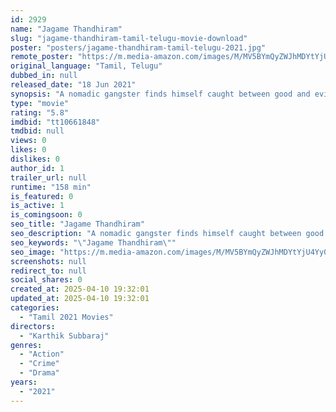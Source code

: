 ```yaml
---
id: 2929
name: "Jagame Thandhiram"
slug: "jagame-thandhiram-tamil-telugu-movie-download"
poster: "posters/jagame-thandhiram-tamil-telugu-2021.jpg"
remote_poster: "https://m.media-amazon.com/images/M/MV5BYmQyZWJhMDYtYjU4Yy00OTgwLWE0MTktNmRkYTVlZGZmMmQ5XkEyXkFqcGc@._V1_SX300.jpg"
original_language: "Tamil, Telugu"
dubbed_in: null
released_date: "18 Jun 2021"
synopsis: "A nomadic gangster finds himself caught between good and evil in a fight for a place to call home. Starring Dhanush, Aishwarya Lekshmi and James Cosmo."
type: "movie"
rating: "5.8"
imdbid: "tt10661848"
tmdbid: null
views: 0
likes: 0
dislikes: 0
author_id: 1
trailer_url: null
runtime: "158 min"
is_featured: 0
is_active: 1
is_comingsoon: 0
seo_title: "Jagame Thandhiram"
seo_description: "A nomadic gangster finds himself caught between good and evil in a fight for a place to call home. Starring Dhanush, Aishwarya Lekshmi and James Cosmo."
seo_keywords: "\"Jagame Thandhiram\""
seo_image: "https://m.media-amazon.com/images/M/MV5BYmQyZWJhMDYtYjU4Yy00OTgwLWE0MTktNmRkYTVlZGZmMmQ5XkEyXkFqcGc@._V1_SX300.jpg"
screenshots: null
redirect_to: null
social_shares: 0
created_at: 2025-04-10 19:32:01
updated_at: 2025-04-10 19:32:01
categories:
  - "Tamil 2021 Movies"
directors:
  - "Karthik Subbaraj"
genres:
  - "Action"
  - "Crime"
  - "Drama"
years:
  - "2021"
---
```

